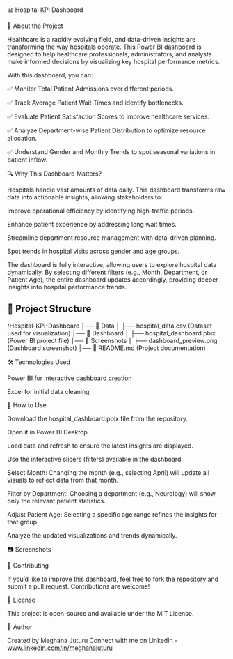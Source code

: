 📊 Hospital KPI Dashboard

🏥 About the Project

Healthcare is a rapidly evolving field, and data-driven insights are transforming the way hospitals operate. This Power BI dashboard is designed to help healthcare professionals, administrators, and analysts make informed decisions by visualizing key hospital performance metrics.

With this dashboard, you can:

✅ Monitor Total Patient Admissions over different periods.

✅ Track Average Patient Wait Times and identify bottlenecks.

✅ Evaluate Patient Satisfaction Scores to improve healthcare services.

✅ Analyze Department-wise Patient Distribution to optimize resource allocation.

✅ Understand Gender and Monthly Trends to spot seasonal variations in patient inflow.

🔍 Why This Dashboard Matters?

Hospitals handle vast amounts of data daily. This dashboard transforms raw data into actionable insights, allowing stakeholders to:

Improve operational efficiency by identifying high-traffic periods.

Enhance patient experience by addressing long wait times.

Streamline department resource management with data-driven planning.

Spot trends in hospital visits across gender and age groups.

The dashboard is fully interactive, allowing users to explore hospital data dynamically. By selecting different filters (e.g., Month, Department, or Patient Age), the entire dashboard updates accordingly, providing deeper insights into hospital performance trends.

## 📂 Project Structure


/Hospital-KPI-Dashboard
│── 📂 Data
│   ├── hospital_data.csv  (Dataset used for visualization)
│── 📂 Dashboard
│   ├── hospital_dashboard.pbix  (Power BI project file)
│── 📂 Screenshots
│   ├── dashboard_preview.png  (Dashboard screenshot)
│── 📜 README.md  (Project documentation)

🛠 Technologies Used

Power BI for interactive dashboard creation

Excel for initial data cleaning

🚀 How to Use

Download the hospital_dashboard.pbix file from the repository.

Open it in Power BI Desktop.

Load data and refresh to ensure the latest insights are displayed.

Use the interactive slicers (filters) available in the dashboard:

Select Month: Changing the month (e.g., selecting April) will update all visuals to reflect data from that month.

Filter by Department: Choosing a department (e.g., Neurology) will show only the relevant patient statistics.

Adjust Patient Age: Selecting a specific age range refines the insights for that group.

Analyze the updated visualizations and trends dynamically.

📷 Screenshots



🌟 Contributing

If you’d like to improve this dashboard, feel free to fork the repository and submit a pull request. Contributions are welcome!

📜 License

This project is open-source and available under the MIT License.

👤 Author

Created by Meghana Juturu
Connect with me on LinkedIn - www.linkedin.com/in/meghanajuturu




